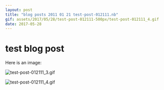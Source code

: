 ```yaml
---
layout: post
title: "blog posts 2011 01 21 test-post-012111.nb"
gif: assets/2017/05/28/test-post-012111-500px/test-post-012111_4.gif
date: 2017-05-28
---
```


# test blog post

Here is an image:

![test-post-012111_3.gif](../../../assets/2017/05/28/test-post-012111-500px/test-post-012111_3.gif)

![test-post-012111_4.gif](../../../assets/2017/05/28/test-post-012111-500px/test-post-012111_4.gif)

